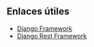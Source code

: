 ## Enlaces útiles

- [Django Framework](https://www.djangoproject.com/)
- [Django Rest Framework](https://www.django-rest-framework.org/#installation)

